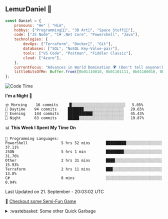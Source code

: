 
## LemurDaniel 👾

```javascript
const Daniel = {
    pronouns: "He" | "Him",
    hobbys: ["Programming🧑‍💻", "3D Art🎨", "Space Stuff🧑‍🚀"],
    code: ["JS Node", "C# .Net Core", "Powershell", "Java"],
    technologies: {
        devOps: ["Terraform", "Docker🐳", "Git"],
        databases: ["SQL", "NoSQL Key-Value-pair"],
        tools: ["VS Code", "Postman", "Fiddler Classic"],
        cloud: ["Azure"],
    },
    currentFocus: "Advances in World Domination 🌍 (Don't tell anyone!)",
    littleBitsOfMe: Buffer.from([0b01110010, 0b01101111, 0b01100010, 0b01101111, 0b01110100])
};
```

<!--START_SECTION:waka-->
![Code Time](http://img.shields.io/badge/Code%20Time-421%20hrs%2051%20mins-blue)

**I'm a Night 🦉** 

```text
🌞 Morning    16 commits     █░░░░░░░░░░░░░░░░░░░░░░░░   5.05% 
🌆 Daytime    94 commits     ███████░░░░░░░░░░░░░░░░░░   29.65% 
🌃 Evening    144 commits    ███████████░░░░░░░░░░░░░░   45.43% 
🌙 Night      63 commits     █████░░░░░░░░░░░░░░░░░░░░   19.87%

```


📊 **This Week I Spent My Time On** 

```text
💬 Programming Languages: 
PowerShell               5 hrs 52 mins       █████████░░░░░░░░░░░░░░░░   37.11% 
JSON                     5 hrs 1 min         ████████░░░░░░░░░░░░░░░░░   31.76% 
Other                    2 hrs 31 mins       ████░░░░░░░░░░░░░░░░░░░░░   15.93% 
Terraform                2 hrs 11 mins       ███░░░░░░░░░░░░░░░░░░░░░░   13.8% 
C#                       8 mins              ░░░░░░░░░░░░░░░░░░░░░░░░░   0.94%

```


 Last Updated on 21. September - 20:03:02 UTC
<!--END_SECTION:waka-->

👾 [Checkout some Semi-Fun Game](https://lemurdaniel.github.io/DEMO__react-github-pages-test/)

<details>
  <summary>:wastebasket: Some other Quick Garbage</summary>
  
  - 🎆 [Fireworks](https://editor.p5js.org/DanielL/full/3Q-JY7VGG)
  - 📐 [Sin/Cos Visualisation](https://editor.p5js.org/DanielL/full/Z4zcGhwxK)
  - 🎉 [Seek and Evade](https://editor.p5js.org/DanielL/full/EBHVYNqTJ)
  - 💥 [Recursive Explosions](https://editor.p5js.org/DanielL/full/enkxbZWm1)
  - 🚀 [Primitive Arrival with PID](https://editor.p5js.org/DanielL/full/3Q_k9lUO8)
  - 👾 [Vector Thrust](https://editor.p5js.org/DanielL/full/z8Mqzazzs)
  - 🌀 [Weird Spirals](https://editor.p5js.org/DanielL/full/VqfTl5l-k)
  - 🎨 [old badish attempt at HSL-Picker (not working properly)](https://editor.p5js.org/DanielL/full/GUeuo8r6d)

</details>
